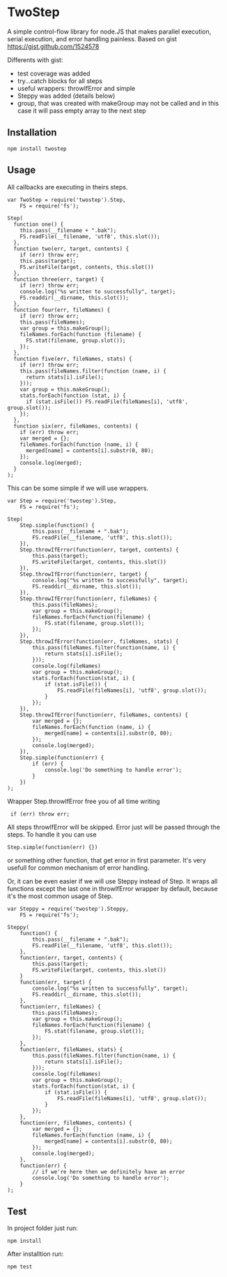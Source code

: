 TwoStep
=======
A simple control-flow library for node.JS that makes parallel execution,
serial execution, and error handling painless. Based on gist https://gist.github.com/1524578

Differents with gist:

* test coverage was added
* try...catch blocks for all steps
* useful wrappers: throwIfError and simple
* Steppy was added (details below)
* group, that was created with makeGroup may not be called and in this case it will pass empty array to the next step

Installation
-----------

    npm install twostep

Usage
-----------

  All callbacks are executing in theirs steps.

    var TwoStep = require('twostep').Step,
		FS = require('fs');

    Step(
      function one() {
        this.pass(__filename + ".bak");
        FS.readFile(__filename, 'utf8', this.slot());
      },
      function two(err, target, contents) {
        if (err) throw err;
        this.pass(target);
        FS.writeFile(target, contents, this.slot())
      },
      function three(err, target) {
        if (err) throw err;
        console.log("%s written to successfully", target);
        FS.readdir(__dirname, this.slot());
      },
      function four(err, fileNames) {
        if (err) throw err;
        this.pass(fileNames);
        var group = this.makeGroup();
        fileNames.forEach(function (filename) {
          FS.stat(filename, group.slot());
        });
      },
      function five(err, fileNames, stats) {
        if (err) throw err;
        this.pass(fileNames.filter(function (name, i) {
          return stats[i].isFile();
        }));
        var group = this.makeGroup();
        stats.forEach(function (stat, i) {
          if (stat.isFile()) FS.readFile(fileNames[i], 'utf8', group.slot());
        });
      },
      function six(err, fileNames, contents) {
        if (err) throw err;
        var merged = {};
        fileNames.forEach(function (name, i) {
          merged[name] = contents[i].substr(0, 80);
        });
        console.log(merged);
      }
    );

  This can be some simple if we will use wrappers.

    var Step = require('twostep').Step,
		FS = require('fs');

    Step(
        Step.simple(function() {
    		this.pass(__filename + ".bak");
    		FS.readFile(__filename, 'utf8', this.slot());
    	}),
    	Step.throwIfError(function(err, target, contents) {
    		this.pass(target);
    		FS.writeFile(target, contents, this.slot())
    	}),
    	Step.throwIfError(function(err, target) {
    		console.log("%s written to successfully", target);
    		FS.readdir(__dirname, this.slot());
    	}),
    	Step.throwIfError(function(err, fileNames) {
    		this.pass(fileNames);
    		var group = this.makeGroup();
    		fileNames.forEach(function(filename) {
    			FS.stat(filename, group.slot());
    		});
    	}),
    	Step.throwIfError(function(err, fileNames, stats) {
    		this.pass(fileNames.filter(function(name, i) {
    			return stats[i].isFile();
    		}));
    		console.log(fileNames)
    		var group = this.makeGroup();
    		stats.forEach(function(stat, i) {
    			if (stat.isFile()) {
    				FS.readFile(fileNames[i], 'utf8', group.slot());
    			}
    		});
    	}),
    	Step.throwIfError(function(err, fileNames, contents) {
    		var merged = {};
    		fileNames.forEach(function (name, i) {
    			merged[name] = contents[i].substr(0, 80);
    		});
    		console.log(merged);
    	}),
        Step.simple(function(err) {
		    if (err) {
			    console.log('Do something to handle error');
		    }
	    })
    );

Wrapper Step.throwIfError free you of all time writing

     if (err) throw err;

All steps throwIfError will be skipped. Error just will be passed through the steps.
To handle it you can use

    Step.simple(function(err) {})

or something other function, that get error in first parameter.
It's very usefull for common mechanism of error handling.

Or, it can be even easier if we will use Steppy instead of Step. It wraps all functions
except the last one in throwIfError wrapper by default, because it's the most common
usage of Step.

    var Steppy = require('twostep').Steppy,
		FS = require('fs');

    Steppy(
        function() {
    		this.pass(__filename + ".bak");
    		FS.readFile(__filename, 'utf8', this.slot());
    	},
    	function(err, target, contents) {
    		this.pass(target);
    		FS.writeFile(target, contents, this.slot())
    	}
    	function(err, target) {
    		console.log("%s written to successfully", target);
    		FS.readdir(__dirname, this.slot());
    	},
    	function(err, fileNames) {
    		this.pass(fileNames);
    		var group = this.makeGroup();
    		fileNames.forEach(function(filename) {
    			FS.stat(filename, group.slot());
    		});
    	},
    	function(err, fileNames, stats) {
    		this.pass(fileNames.filter(function(name, i) {
    			return stats[i].isFile();
    		}));
    		console.log(fileNames)
    		var group = this.makeGroup();
    		stats.forEach(function(stat, i) {
    			if (stat.isFile()) {
    				FS.readFile(fileNames[i], 'utf8', group.slot());
    			}
    		});
    	},
    	function(err, fileNames, contents) {
    		var merged = {};
    		fileNames.forEach(function (name, i) {
    			merged[name] = contents[i].substr(0, 80);
    		});
    		console.log(merged);
    	},
        function(err) {
			// if we're here then we definitely have an error
			console.log('Do something to handle error');
	    }
    );

Test
------
In project folder just run:

    npm install

After installtion run:

    npm test